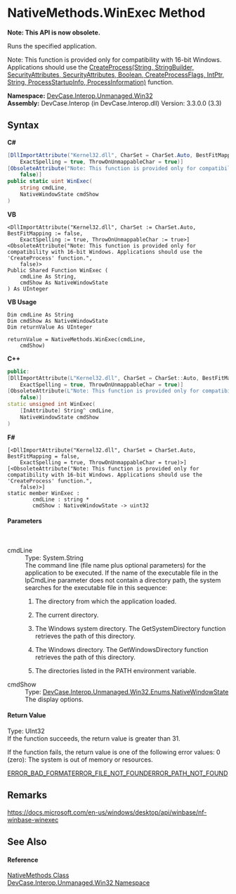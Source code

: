 # NativeMethods.WinExec Method 
 

**Note: This API is now obsolete.**

Runs the specified application. 

 Note: This function is provided only for compatibility with 16-bit Windows. Applications should use the <a href="M_DevCase_Interop_Unmanaged_Win32_NativeMethods_CreateProcess">CreateProcess(String, StringBuilder, SecurityAttributes, SecurityAttributes, Boolean, CreateProcessFlags, IntPtr, String, ProcessStartupInfo, ProcessInformation)</a> function.

**Namespace:**&nbsp;<a href="N_DevCase_Interop_Unmanaged_Win32">DevCase.Interop.Unmanaged.Win32</a><br />**Assembly:**&nbsp;DevCase.Interop (in DevCase.Interop.dll) Version: 3.3.0.0 (3.3)

## Syntax

**C#**<br />
``` C#
[DllImportAttribute("Kernel32.dll", CharSet = CharSet.Auto, BestFitMapping = false, 
	ExactSpelling = true, ThrowOnUnmappableChar = true)]
[ObsoleteAttribute("Note: This function is provided only for compatibility with 16-bit Windows. Applications should use the 'CreateProcess' function.", 
	false)]
public static uint WinExec(
	string cmdLine,
	NativeWindowState cmdShow
)
```

**VB**<br />
``` VB
<DllImportAttribute("Kernel32.dll", CharSet := CharSet.Auto, BestFitMapping := false, 
	ExactSpelling := true, ThrowOnUnmappableChar := true>]
<ObsoleteAttribute("Note: This function is provided only for compatibility with 16-bit Windows. Applications should use the 'CreateProcess' function.", 
	false)>
Public Shared Function WinExec ( 
	cmdLine As String,
	cmdShow As NativeWindowState
) As UInteger
```

**VB Usage**<br />
``` VB Usage
Dim cmdLine As String
Dim cmdShow As NativeWindowState
Dim returnValue As UInteger

returnValue = NativeMethods.WinExec(cmdLine, 
	cmdShow)
```

**C++**<br />
``` C++
public:
[DllImportAttribute(L"Kernel32.dll", CharSet = CharSet::Auto, BestFitMapping = false, 
	ExactSpelling = true, ThrowOnUnmappableChar = true)]
[ObsoleteAttribute(L"Note: This function is provided only for compatibility with 16-bit Windows. Applications should use the 'CreateProcess' function.", 
	false)]
static unsigned int WinExec(
	[InAttribute] String^ cmdLine, 
	NativeWindowState cmdShow
)
```

**F#**<br />
``` F#
[<DllImportAttribute("Kernel32.dll", CharSet = CharSet.Auto, BestFitMapping = false, 
	ExactSpelling = true, ThrowOnUnmappableChar = true)>]
[<ObsoleteAttribute("Note: This function is provided only for compatibility with 16-bit Windows. Applications should use the 'CreateProcess' function.", 
	false)>]
static member WinExec : 
        cmdLine : string * 
        cmdShow : NativeWindowState -> uint32 

```


#### Parameters
&nbsp;<dl><dt>cmdLine</dt><dd>Type: System.String<br />The command line (file name plus optional parameters) for the application to be executed. If the name of the executable file in the lpCmdLine parameter does not contain a directory path, the system searches for the executable file in this sequence: 

 1. The directory from which the application loaded. 

 2. The current directory. 

 3. The Windows system directory. The GetSystemDirectory function retrieves the path of this directory. 

 4. The Windows directory. The GetWindowsDirectory function retrieves the path of this directory. 

 5. The directories listed in the PATH environment variable.</dd><dt>cmdShow</dt><dd>Type: <a href="T_DevCase_Interop_Unmanaged_Win32_Enums_NativeWindowState">DevCase.Interop.Unmanaged.Win32.Enums.NativeWindowState</a><br />The display options.</dd></dl>

#### Return Value
Type: UInt32<br />If the function succeeds, the return value is greater than 31. 

 If the function fails, the return value is one of the following error values: 0 (zero): The system is out of memory or resources. 

<a href="T_DevCase_Interop_Unmanaged_Win32_Enums_Win32ErrorCode">ERROR_BAD_FORMAT</a><a href="T_DevCase_Interop_Unmanaged_Win32_Enums_Win32ErrorCode">ERROR_FILE_NOT_FOUND</a><a href="T_DevCase_Interop_Unmanaged_Win32_Enums_Win32ErrorCode">ERROR_PATH_NOT_FOUND</a>

## Remarks
<a href="https://docs.microsoft.com/en-us/windows/desktop/api/winbase/nf-winbase-winexec" target="_blank">https://docs.microsoft.com/en-us/windows/desktop/api/winbase/nf-winbase-winexec</a>

## See Also


#### Reference
<a href="T_DevCase_Interop_Unmanaged_Win32_NativeMethods">NativeMethods Class</a><br /><a href="N_DevCase_Interop_Unmanaged_Win32">DevCase.Interop.Unmanaged.Win32 Namespace</a><br />